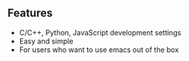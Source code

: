 ## Features

* C/C++, Python, JavaScript development settings
* Easy and simple
* For users who want to use emacs out of the box

